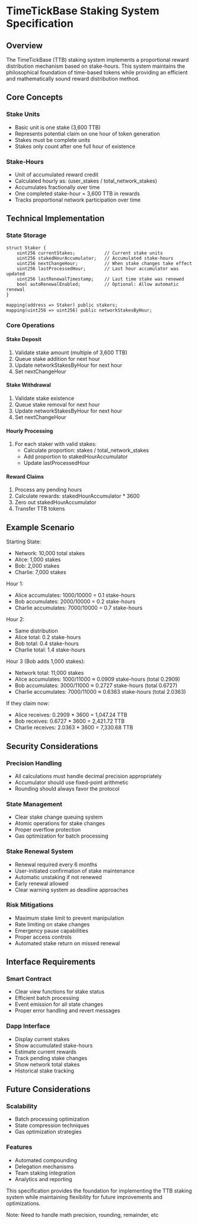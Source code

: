 # TimeTickBase Staking System Specification

## Overview

The TimeTickBase (TTB) staking system implements a proportional reward distribution mechanism based on stake-hours. This system maintains the philosophical foundation of time-based tokens while providing an efficient and mathematically sound reward distribution method.

## Core Concepts

### Stake Units
- Basic unit is one stake (3,600 TTB)
- Represents potential claim on one hour of token generation
- Stakes must be complete units
- Stakes only count after one full hour of existence

### Stake-Hours
- Unit of accumulated reward credit
- Calculated hourly as: (user_stakes / total_network_stakes)
- Accumulates fractionally over time
- One completed stake-hour = 3,600 TTB in rewards
- Tracks proportional network participation over time

## Technical Implementation

### State Storage

```solidity
struct Staker {
    uint256 currentStakes;           // Current stake units
    uint256 stakedHourAccumulator;   // Accumulated stake-hours
    uint256 nextChangeHour;          // When stake changes take effect
    uint256 lastProcessedHour;       // Last hour accumulator was updated
    uint256 lastRenewalTimestamp;    // Last time stake was renewed
    bool autoRenewalEnabled;         // Optional: Allow automatic renewal
}

mapping(address => Staker) public stakers;
mapping(uint256 => uint256) public networkStakesByHour;
```

### Core Operations

#### Stake Deposit
1. Validate stake amount (multiple of 3,600 TTB)
2. Queue stake addition for next hour
3. Update networkStakesByHour for next hour
4. Set nextChangeHour

#### Stake Withdrawal
1. Validate stake existence
2. Queue stake removal for next hour
3. Update networkStakesByHour for next hour
4. Set nextChangeHour

#### Hourly Processing
1. For each staker with valid stakes:
   - Calculate proportion: stakes / total_network_stakes
   - Add proportion to stakedHourAccumulator
   - Update lastProcessedHour

#### Reward Claims
1. Process any pending hours
2. Calculate rewards: stakedHourAccumulator * 3600
3. Zero out stakedHourAccumulator
4. Transfer TTB tokens

## Example Scenario

Starting State:
- Network: 10,000 total stakes
- Alice: 1,000 stakes
- Bob: 2,000 stakes
- Charlie: 7,000 stakes

Hour 1:
- Alice accumulates: 1000/10000 = 0.1 stake-hours
- Bob accumulates: 2000/10000 = 0.2 stake-hours
- Charlie accumulates: 7000/10000 = 0.7 stake-hours

Hour 2:
- Same distribution
- Alice total: 0.2 stake-hours
- Bob total: 0.4 stake-hours
- Charlie total: 1.4 stake-hours

Hour 3 (Bob adds 1,000 stakes):
- Network total: 11,000 stakes
- Alice accumulates: 1000/11000 ≈ 0.0909 stake-hours (total 0.2909)
- Bob accumulates: 3000/11000 ≈ 0.2727 stake-hours (total 0.6727)
- Charlie accumulates: 7000/11000 ≈ 0.6363 stake-hours (total 2.0363)

If they claim now:
- Alice receives: 0.2909 * 3600 = 1,047.24 TTB
- Bob receives: 0.6727 * 3600 = 2,421.72 TTB
- Charlie receives: 2.0363 * 3600 = 7,330.68 TTB

## Security Considerations

### Precision Handling
- All calculations must handle decimal precision appropriately
- Accumulator should use fixed-point arithmetic
- Rounding should always favor the protocol

### State Management
- Clear stake change queuing system
- Atomic operations for stake changes
- Proper overflow protection
- Gas optimization for batch processing

### Stake Renewal System
- Renewal required every 6 months
- User-initiated confirmation of stake maintenance
- Automatic unstaking if not renewed
- Early renewal allowed
- Clear warning system as deadline approaches

### Risk Mitigations
- Maximum stake limit to prevent manipulation
- Rate limiting on stake changes
- Emergency pause capabilities
- Proper access controls
- Automated stake return on missed renewal

## Interface Requirements

### Smart Contract
- Clear view functions for stake status
- Efficient batch processing
- Event emission for all state changes
- Proper error handling and revert messages

### Dapp Interface
- Display current stakes
- Show accumulated stake-hours
- Estimate current rewards
- Track pending stake changes
- Show network total stakes
- Historical stake tracking

## Future Considerations

### Scalability
- Batch processing optimization
- State compression techniques
- Gas optimization strategies

### Features
- Automated compounding
- Delegation mechanisms
- Team staking integration
- Analytics and reporting

This specification provides the foundation for implementing the TTB staking system while maintaining flexibility for future improvements and optimizations.

Note: Need to handle math precision, rounding, remainder, etc